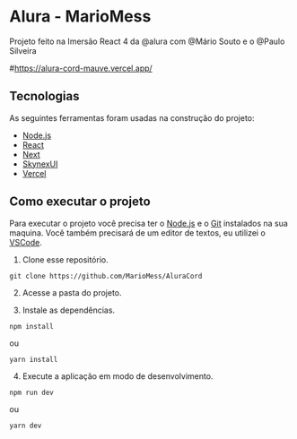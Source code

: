 # Alura - MarioMess

Projeto feito na Imersão React 4 da @alura com @Mário Souto e o @Paulo Silveira

#https://alura-cord-mauve.vercel.app/

## Tecnologias

As seguintes ferramentas foram usadas na construção do projeto:

- [Node.js](https://nodejs.dev)
- [React](https://pt-br.reactjs.org)
- [Next](https://nextjs.org)
- [SkynexUI](https://skynexui.dev)
- [Vercel](https://vercel.com/)

## Como executar o projeto

Para executar o projeto você precisa ter o [Node.js](https://nodejs.dev) e o [Git](https://git-scm.com) instalados na sua maquina. Você também precisará de um editor de textos, eu utilizei o [VSCode](https://code.visualstudio.com).

1. Clone esse repositório.

```
git clone https://github.com/MarioMess/AluraCord
```

2. Acesse a pasta do projeto.

3. Instale as dependências.

```
npm install
```
ou
```
yarn install
```

4. Execute a aplicação em modo de desenvolvimento.

```
npm run dev
```
ou
```
yarn dev
```